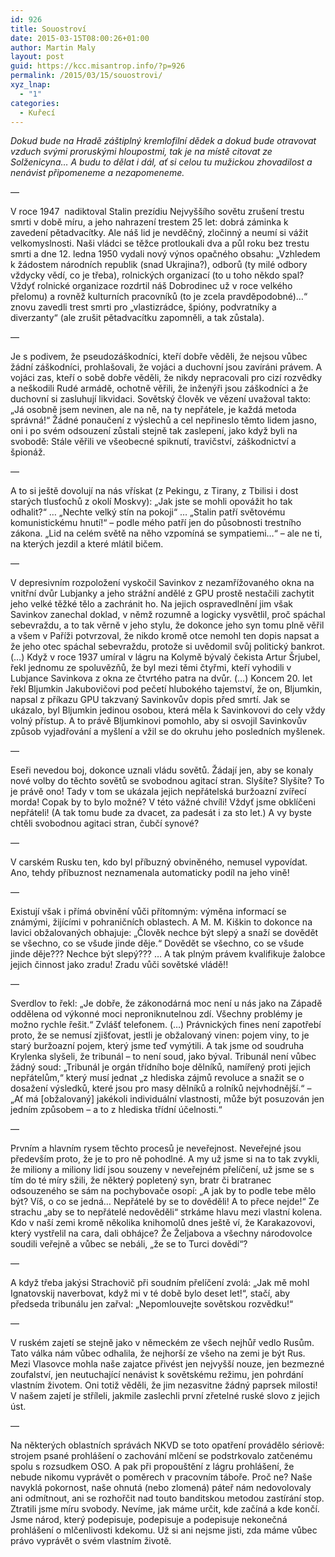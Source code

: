 ```yaml
---
id: 926
title: Souostroví
date: 2015-03-15T08:00:26+01:00
author: Martin Maly
layout: post
guid: https://kcc.misantrop.info/?p=926
permalink: /2015/03/15/souostrovi/
xyz_lnap:
  - "1"
categories:
  - Kuřecí
---
```

_Dokud bude na Hradě záštiplný kremlofilní dědek a dokud bude otravovat vzduch svými proruskými hloupostmi, tak je na místě citovat ze Solženicyna&#8230; A budu to dělat i dál, ať si celou tu mužickou zhovadilost a nenávist připomeneme a nezapomeneme._

&#8212;

V roce 1947  nadiktoval Stalin prezídiu Nejvyššího sovětu zrušení trestu smrti v době míru, a jeho nahrazení trestem 25 let: dobrá záminka k zavedení pětadvacítky. Ale náš lid je nevděčný, zločinný a neumí si vážit velkomyslnosti. Naši vládci se těžce protloukali dva a půl roku bez trestu smrti a dne 12. ledna 1950 vydali nový výnos opačného obsahu: &#8222;Vzhledem k žádostem národních republik (snad Ukrajina?), odborů (ty milé odbory vždycky vědí, co je třeba), rolnických organizací (to u toho někdo spal? Vždyť rolnické organizace rozdrtil náš Dobrodinec už v roce velkého přelomu) a rovněž kulturních pracovníků (to je zcela pravděpodobné)&#8230;&#8220; znovu zavedli trest smrti pro &#8222;vlastizrádce, špióny, podvratníky a diverzanty&#8220; (ale zrušit pětadvacítku zapomněli, a tak zůstala).

&#8212;

Je s podivem, že pseudozáškodníci, kteří dobře věděli, že nejsou vůbec žádní záškodníci, prohlašovali, že vojáci a duchovní jsou zavíráni právem. A vojáci zas, kteří o sobě dobře věděli, že nikdy nepracovali pro cizí rozvědky a neškodili Rudé armádě, ochotně věřili, že inženýři jsou záškodníci a že duchovní si zasluhují likvidaci. Sovětský člověk ve vězení uvažoval takto: &#8222;Já osobně jsem nevinen, ale na ně, na ty nepřátele, je každá metoda správná!&#8220; Žádné ponaučení z výslechů a cel nepřineslo těmto lidem jasno, oni i po svém odsouzení zůstali stejně tak zaslepení, jako když byli na svobodě: Stále věřili ve všeobecné spiknutí, travičství, záškodnictví a špionáž.

&#8212;

A to si ještě dovolují na nás vřískat (z Pekingu, z Tirany, z Tbilisi i dost starých tlusťochů z okolí Moskvy): &#8222;Jak jste se mohli opovážit ho tak odhalit?&#8220; &#8230; &#8222;Nechte velký stín na pokoji&#8220; &#8230; &#8222;Stalin patří světovému komunistickému hnutí!&#8220; &#8211; podle mého patří jen do působnosti trestního zákona. &#8222;Lid na celém světě na něho vzpomíná se sympatiemi&#8230;&#8220; &#8211; ale ne ti, na kterých jezdil a které mlátil bičem.

&#8212;

V depresivním rozpoložení vyskočil Savinkov z nezamřížovaného okna na vnitřní dvůr Lubjanky a jeho strážní andělé z GPU prostě nestačili zachytit jeho velké těžké tělo a zachránit ho. Na jejich ospravedlnění jim však Savinkov zanechal doklad, v němž rozumně a logicky vysvětlil, proč spáchal sebevraždu, a to tak věrně v jeho stylu, že dokonce jeho syn tomu plně věřil a všem v Paříži potvrzoval, že nikdo kromě otce nemohl ten dopis napsat a že jeho otec spáchal sebevraždu, protože si uvědomil svůj politický bankrot. (&#8230;) Když v roce 1937 umíral v lágru na Kolymě bývalý čekista Artur Šrjubel, řekl jednomu ze spoluvězňů, že byl mezi těmi čtyřmi, kteří vyhodili v Lubjance Savinkova z okna ze čtvrtého patra na dvůr. (&#8230;) Koncem 20. let řekl Bljumkin Jakubovičovi pod pečetí hlubokého tajemství, že on, Bljumkin, napsal z příkazu GPU takzvaný Savinkovův dopis před smrtí. Jak se ukázalo, byl Bljumkin jedinou osobou, která měla k Savinkovovi do cely vždy volný přístup. A to právě Bljumkinovi pomohlo, aby si osvojil Savinkovův způsob vyjadřování a myšlení a vžil se do okruhu jeho posledních myšlenek.

&#8212;

Eseři nevedou boj, dokonce uznali vládu sovětů. Žádají jen, aby se konaly nové volby do těchto sovětů se svobodnou agitací stran. Slyšíte? Slyšíte? To je právě ono! Tady v tom se ukázala jejich nepřátelská buržoazní zvířecí morda! Copak by to bylo možné? V této vážné chvíli! Vždyť jsme obklíčeni nepřáteli! (A tak tomu bude za dvacet, za padesát i za sto let.) A vy byste chtěli svobodnou agitaci stran, čubčí synové?

&#8212;

V carském Rusku ten, kdo byl příbuzný obviněného, nemusel vypovídat. Ano, tehdy příbuznost neznamenala automaticky podíl na jeho vině!

&#8212;

Existují však i přímá obvinění vůči přítomným: výměna informací se známými, žijícími v pohraničních oblastech. A M. M. Kiškin to dokonce na lavici obžalovaných obhajuje: &#8222;Člověk nechce být slepý a snaží se dovědět se všechno, co se všude jinde děje.&#8220; Dovědět se všechno, co se všude jinde děje??? Nechce být slepý??? &#8230; A tak plným právem kvalifikuje žalobce jejich činnost jako zradu! Zradu vůči sovětské vládě!!

&#8212;

Sverdlov to řekl: &#8222;Je dobře, že zákonodárná moc není u nás jako na Západě oddělena od výkonné moci neproniknutelnou zdí. Všechny problémy je možno rychle řešit.&#8220; Zvlášť telefonem. (&#8230;) Právnických fines není zapotřebí proto, že se nemusí zjišťovat, jestli je obžalovaný vinen: pojem viny, to je starý buržoazní pojem, který jsme teď vymýtili. A tak jsme od soudruha Krylenka slyšeli, že tribunál &#8211; to není soud, jako býval. Tribunál není vůbec žádný soud: &#8222;Tribunál je orgán třídního boje dělníků, namířený proti jejich nepřátelům,&#8220; který musí jednat &#8222;z hlediska zájmů revoluce a snažit se o dosažení výsledků, které jsou pro masy dělníků a rolníků nejvhodnější.&#8220; &#8211; &#8222;Ať má [obžalovaný] jakékoli individuální vlastnosti, může být posuzován jen jedním způsobem &#8211; a to z hlediska třídní účelnosti.&#8220;

&#8212;

Prvním a hlavním rysem těchto procesů je neveřejnost. Neveřejné jsou především proto, že je to pro ně pohodlné. A my už jsme si na to tak zvykli, že miliony a miliony lidí jsou souzeny v neveřejném přelíčení, už jsme se s tím do té míry sžili, že některý popletený syn, bratr či bratranec odsouzeného se sám na pochybovače osopí: &#8222;A jak by to podle tebe mělo být? Víš, o co se jedná&#8230; Nepřátelé by se to dověděli! A to přece nejde!&#8220; Ze strachu &#8222;aby se to nepřátelé nedověděli&#8220; strkáme hlavu mezi vlastní kolena. Kdo v naší zemi kromě několika knihomolů dnes ještě ví, že Karakazovovi, který vystřelil na cara, dali obhájce? Že Željabova a všechny národovolce soudili veřejně a vůbec se nebáli, &#8222;že se to Turci dovědí&#8220;?

&#8212;

A když třeba jakýsi Strachovič při soudním přelíčení zvolá: &#8222;Jak mě mohl Ignatovskij naverbovat, když mi v té době bylo deset let!&#8220;, stačí, aby předseda tribunálu jen zařval: &#8222;Nepomlouvejte sovětskou rozvědku!&#8220;

&#8212;

V ruském zajetí se stejně jako v německém ze všech nejhůř vedlo Rusům. Tato válka nám vůbec odhalila, že nejhorší ze všeho na zemi je být Rus. Mezi Vlasovce mohla naše zajatce přivést jen nejvyšší nouze, jen bezmezné zoufalství, jen neutuchající nenávist k sovětskému režimu, jen pohrdání vlastním životem. Oni totiž věděli, že jim nezasvitne žádný paprsek milosti! V našem zajetí je stříleli, jakmile zaslechli první zřetelné ruské slovo z jejich úst.

&#8212;

Na některých oblastních správách NKVD se toto opatření provádělo sériově: strojem psané prohlášení o zachování mlčení se podstrkovalo zatčenému spolu s rozsudkem OSO. A pak při propouštění z lágru prohlášení, že nebude nikomu vyprávět o poměrech v pracovním táboře. Proč ne? Naše navyklá pokornost, naše ohnutá (nebo zlomená) páteř nám nedovolovaly ani odmítnout, ani se rozhořčit nad touto banditskou metodou zastírání stop. Ztratili jsme míru svobody. Nevíme, jak máme určit, kde začíná a kde končí. Jsme národ, který podepisuje, podepisuje a podepisuje nekonečná prohlášení o mlčenlivosti kdekomu. Už si ani nejsme jisti, zda máme vůbec právo vyprávět o svém vlastním životě.